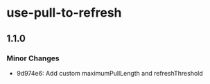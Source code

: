 # use-pull-to-refresh

## 1.1.0

### Minor Changes

- 9d974e6: Add custom maximumPullLength and refreshThreshold

